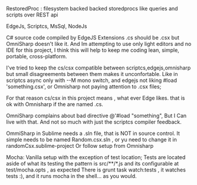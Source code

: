 RestoredProc : filesystem backed backed storedprocs like queries and scripts over REST api

EdgeJs, Scriptcs, MsSql, NodeJs

C# source code compiled by EdgeJS
Extensions .cs should be .csx but OmniSharp doesn't like it.
And Im attempting to use only light editors and no IDE for this project, I think this will help to keep me coding lean, simple, portable, cross-platform.

I've tried to keep the cs/csx compatible between scriptcs,edgejs,omnisharp but small disagreements between them makes it unconfortable.
Like in scriptcs async only with --M mono switch, and edgejs not liking #load 'something.csx', or Omnisharp not paying attention to .csx files;

For that reason cs/csx in this project means , what ever Edge likes. 
that is ok with Omnisharp if the are named .cs.

OmniSharp complains about bad directive @'#load "something", But I Can live with that.
And not so much with just the scriptcs compiler feedback.

OmmiSharp in Sublime needs a .sln file, that is NOT in source control.
It simple needs to be named Random.csx.sln , or yu need to change it in randomCsx.sublime-project
Or follow setup from Omnisharp


Mocha:
Vanilla setup with the exception of test location;
Tests are located aside of what its testing
the pattern is src/**/*.js and its configurable at test/mocha.opts , as expected
There is grunt task watch:tests , it watches tests :), and it runs mocha in the shell... as you would.

